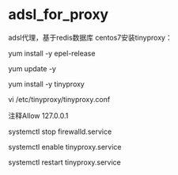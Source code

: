 # adsl_for_proxy
adsl代理，基于redis数据库
centos7安装tinyproxy：

yum install -y epel-release

yum update -y

yum install -y tinyproxy

vi /etc/tinyproxy/tinyproxy.conf

注释Allow 127.0.0.1

systemctl stop firewalld.service

systemctl enable tinyproxy.service

systemctl restart  tinyproxy.service
